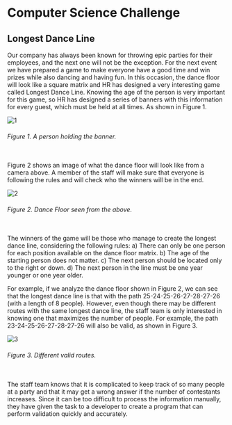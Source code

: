 # Computer Science Challenge
## Longest Dance Line

Our company has always been known for throwing epic parties for their employees, and the next one will not be the exception. For the next event we have prepared a game to make everyone have a good time and win prizes while also dancing and having fun. In this occasion, the dance floor will look like a square matrix and HR has designed a very interesting game called Longest Dance Line. Knowing the age of the person is very important for this game, so HR has designed a series of banners with this information for every guest, which must be held at all times. As shown in Figure 1.

![1](https://github.com/gabrielcosson/computer-science-challenge/assets/71792818/97c84a3c-2f0b-4503-ba62-bd0dbc5f28f5)<h6 style="font-style: italic;">Figure 1. A person holding the banner.</h6>
<br>
Figure 2 shows an image of what the dance floor will look like from a camera above. A member of the staff will make sure that everyone is following the rules and will check who the winners will be in the end.

![2](https://github.com/gabrielcosson/computer-science-challenge/assets/71792818/929a9214-15fd-4498-8a19-36d95fa08ad9)<h6 style="font-style: italic;">Figure 2. Dance Floor seen from the above.</h6>
<br>
The winners of the game will be those who manage to create the longest dance line, considering the following rules:
  a)	There can only be one person for each position available on the dance floor matrix.
  b)	The age of the starting person does not matter.
  c)	The next person should be located only to the right or down.
  d)	The next person in the line must be one year younger or one year older.

For example, if we analyze the dance floor shown in Figure 2, we can see that the longest dance line is that with the path 25-24-25-26-27-28-27-26 (with a length of 8 people). However, even though there may be different routes with the same longest dance line, the staff team is only interested in knowing one that maximizes the number of people. For example, the path 23-24-25-26-27-28-27-26 will also be valid, as shown in Figure 3. 

![3](https://github.com/gabrielcosson/computer-science-challenge/assets/71792818/a5502695-845a-4775-890f-1d331761ea2d)<h6 style="font-style: italic;">Figure 3. Different valid routes.</h6>
<br>
The staff team knows that it is complicated to keep track of so many people at a party and that it may get a wrong answer if the number of contestants increases. Since it can be too difficult to process the information manually, they have given the task to a developer to create a program that can perform validation quickly and accurately.


